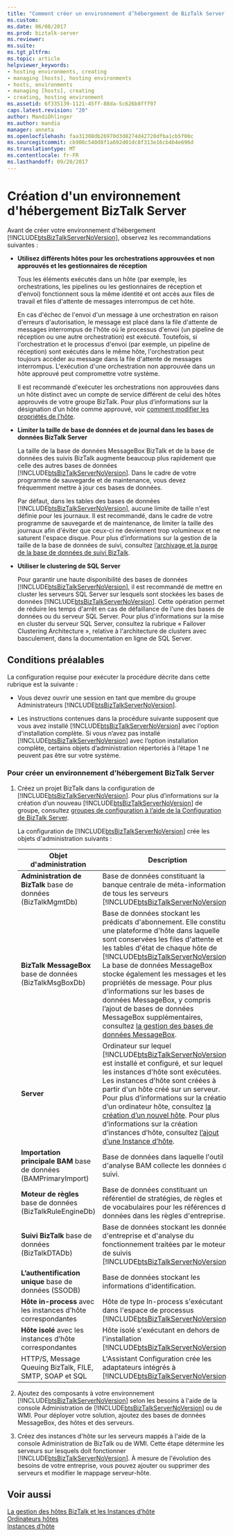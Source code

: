 ```yaml
---
title: "Comment créer un environnement d’hébergement de BizTalk Server | Documents Microsoft"
ms.custom: 
ms.date: 06/08/2017
ms.prod: biztalk-server
ms.reviewer: 
ms.suite: 
ms.tgt_pltfrm: 
ms.topic: article
helpviewer_keywords:
- hosting environments, creating
- managing [hosts], hosting environments
- hosts, environments
- managing [hosts], creating
- creating, hosting environment
ms.assetid: 6f335139-1121-45ff-88da-5c626b8fff97
caps.latest.revision: "20"
author: MandiOhlinger
ms.author: mandia
manager: anneta
ms.openlocfilehash: faa31308db26970d3d8274d42720dfba1cb5f00c
ms.sourcegitcommit: cb908c540d8f1a692d01dc8f313e16cb4b4e696d
ms.translationtype: MT
ms.contentlocale: fr-FR
ms.lasthandoff: 09/20/2017
---
```

# <a name="how-to-create-a-biztalk-server-hosting-environment"></a>Création d'un environnement d'hébergement BizTalk Server
Avant de créer votre environnement d'hébergement [!INCLUDE[btsBizTalkServerNoVersion](../includes/btsbiztalkservernoversion-md.md)], observez les recommandations suivantes :  
  
-   **Utilisez différents hôtes pour les orchestrations approuvées et non approuvés et les gestionnaires de réception**  
  
     Tous les éléments exécutés dans un hôte (par exemple, les orchestrations, les pipelines ou les gestionnaires de réception et d'envoi) fonctionnent sous la même identité et ont accès aux files de travail et files d'attente de messages interrompus de cet hôte.  
  
     En cas d'échec de l'envoi d'un message à une orchestration en raison d'erreurs d'autorisation, le message est placé dans la file d'attente de messages interrompus de l'hôte où le processus d'envoi (un pipeline de réception ou une autre orchestration) est exécuté. Toutefois, si l'orchestration et le processus d'envoi (par exemple, un pipeline de réception) sont exécutés dans le même hôte, l'orchestration peut toujours accéder au message dans la file d'attente de messages interrompus. L'exécution d'une orchestration non approuvée dans un hôte approuvé peut compromettre votre système.  
  
     Il est recommandé d'exécuter les orchestrations non approuvées dans un hôte distinct avec un compte de service différent de celui des hôtes approuvés de votre groupe BizTalk. Pour plus d’informations sur la désignation d’un hôte comme approuvé, voir [comment modifier les propriétés de l’hôte](../core/how-to-modify-host-properties.md).  
  
-   **Limiter la taille de base de données et de journal dans les bases de données BizTalk Server**  
  
     La taille de la base de données MessageBox BizTalk et de la base de données des suivis BizTalk augmente beaucoup plus rapidement que celle des autres bases de données [!INCLUDE[btsBizTalkServerNoVersion](../includes/btsbiztalkservernoversion-md.md)]. Dans le cadre de votre programme de sauvegarde et de maintenance, vous devez fréquemment mettre à jour ces bases de données.  
  
     Par défaut, dans les tables des bases de données [!INCLUDE[btsBizTalkServerNoVersion](../includes/btsbiztalkservernoversion-md.md)], aucune limite de taille n'est définie pour les journaux. Il est recommandé, dans le cadre de votre programme de sauvegarde et de maintenance, de limiter la taille des journaux afin d'éviter que ceux-ci ne deviennent trop volumineux et ne saturent l'espace disque. Pour plus d’informations sur la gestion de la taille de la base de données de suivi, consultez [l’archivage et la purge de la base de données de suivi BizTalk](../core/archiving-and-purging-the-biztalk-tracking-database.md).  
  
-   **Utiliser le clustering de SQL Server**  
  
     Pour garantir une haute disponibilité des bases de données [!INCLUDE[btsBizTalkServerNoVersion](../includes/btsbiztalkservernoversion-md.md)], il est recommandé de mettre en cluster les serveurs SQL Server sur lesquels sont stockées les bases de données [!INCLUDE[btsBizTalkServerNoVersion](../includes/btsbiztalkservernoversion-md.md)]. Cette opération permet de réduire les temps d'arrêt en cas de défaillance de l'une des bases de données ou du serveur SQL Server. Pour plus d'informations sur la mise en cluster du serveur SQL Server, consultez la rubrique « Failover Clustering Architecture », relative à l'architecture de clusters avec basculement, dans la documentation en ligne de SQL Server.  
  
## <a name="prerequisites"></a>Conditions préalables  
 La configuration requise pour exécuter la procédure décrite dans cette rubrique est la suivante :  
  
-   Vous devez ouvrir une session en tant que membre du groupe Administrateurs [!INCLUDE[btsBizTalkServerNoVersion](../includes/btsbiztalkservernoversion-md.md)].  
  
-   Les instructions contenues dans la procédure suivante supposent que vous avez installé [!INCLUDE[btsBizTalkServerNoVersion](../includes/btsbiztalkservernoversion-md.md)] avec l'option d'installation complète. Si vous n’avez pas installé [!INCLUDE[btsBizTalkServerNoVersion](../includes/btsbiztalkservernoversion-md.md)] avec l’option installation complète, certains objets d’administration répertoriés à l’étape 1 ne peuvent pas être sur votre système.  
  
### <a name="to-create-a-biztalk-server-hosting-environment"></a>Pour créer un environnement d'hébergement BizTalk Server  
  
1.  Créez un projet BizTalk dans la configuration de [!INCLUDE[btsBizTalkServerNoVersion](../includes/btsbiztalkservernoversion-md.md)]. Pour plus d’informations sur la création d’un nouveau [!INCLUDE[btsBizTalkServerNoVersion](../includes/btsbiztalkservernoversion-md.md)] de groupe, consultez [groupes de configuration à l’aide de la Configuration de BizTalk Server](http://msdn.microsoft.com/library/16beb7bb-091c-4056-8622-cc79c95186e9).  
  
     La configuration de [!INCLUDE[btsBizTalkServerNoVersion](../includes/btsbiztalkservernoversion-md.md)] crée les objets d'administration suivants :  
  
    |Objet d'administration| Description|  
    |---------------------------|-----------------|  
    |**Administration de BizTalk** base de données (BizTalkMgmtDb)|Base de données constituant la banque centrale de méta-informations de tous les serveurs [!INCLUDE[btsBizTalkServerNoVersion](../includes/btsbiztalkservernoversion-md.md)].|  
    |**BizTalk MessageBox** base de données (BizTalkMsgBoxDb)|Base de données stockant les prédicats d'abonnement. Elle constitue une plateforme d'hôte dans laquelle sont conservées les files d'attente et les tables d'état de chaque hôte de [!INCLUDE[btsBizTalkServerNoVersion](../includes/btsbiztalkservernoversion-md.md)]. La base de données MessageBox stocke également les messages et les propriétés de message. Pour plus d’informations sur les bases de données MessageBox, y compris l’ajout de bases de données MessageBox supplémentaires, consultez [la gestion des bases de données MessageBox](../core/managing-messagebox-databases.md).|  
    |**Server**|Ordinateur sur lequel [!INCLUDE[btsBizTalkServerNoVersion](../includes/btsbiztalkservernoversion-md.md)] est installé et configuré, et sur lequel les instances d'hôte sont exécutées. Les instances d'hôte sont créées à partir d'un hôte créé sur un serveur. Pour plus d’informations sur la création d’un ordinateur hôte, consultez [la création d’un nouvel hôte](../core/how-to-create-a-new-host.md). Pour plus d’informations sur la création d’instances d’hôte, consultez [l’ajout d’une Instance d’hôte](../core/how-to-add-a-host-instance.md).|  
    |**Importation principale BAM** base de données (BAMPrimaryImport)|Base de données dans laquelle l'outil d'analyse BAM collecte les données de suivi.|  
    |**Moteur de règles** base de données (BizTalkRuleEngineDb)|Base de données constituant un référentiel de stratégies, de règles et de vocabulaires pour les références de données dans les règles d'entreprise.|  
    |**Suivi BizTalk** base de données (BizTalkDTADb)|Base de données stockant les données d'entreprise et d'analyse du fonctionnement traitées par le moteur de suivis [!INCLUDE[btsBizTalkServerNoVersion](../includes/btsbiztalkservernoversion-md.md)].|  
    |**L’authentification unique** base de données (SSODB)|Base de données stockant les informations d'identification.|  
    |**Hôte in-process** avec les instances d’hôte correspondantes|Hôte de type In-process s'exécutant dans l'espace de processus [!INCLUDE[btsBizTalkServerNoVersion](../includes/btsbiztalkservernoversion-md.md)].|  
    |**Hôte isolé** avec les instances d’hôte correspondantes|Hôte isolé s'exécutant en dehors de l'installation [!INCLUDE[btsBizTalkServerNoVersion](../includes/btsbiztalkservernoversion-md.md)].|  
    |HTTP/S, Message Queuing BizTalk, FILE, SMTP, SOAP et SQL|L'Assistant Configuration crée les adaptateurs intégrés à [!INCLUDE[btsBizTalkServerNoVersion](../includes/btsbiztalkservernoversion-md.md)].|  
  
2.  Ajoutez des composants à votre environnement [!INCLUDE[btsBizTalkServerNoVersion](../includes/btsbiztalkservernoversion-md.md)] selon les besoins à l'aide de la console Administration de [!INCLUDE[btsBizTalkServerNoVersion](../includes/btsbiztalkservernoversion-md.md)] ou de WMI. Pour déployer votre solution, ajoutez des bases de données MessageBox, des hôtes et des serveurs.  
  
3.  Créez des instances d'hôte sur les serveurs mappés à l'aide de la console Administration de BizTalk ou de WMI. Cette étape détermine les serveurs sur lesquels doit fonctionner [!INCLUDE[btsBizTalkServerNoVersion](../includes/btsbiztalkservernoversion-md.md)]. À mesure de l'évolution des besoins de votre entreprise, vous pouvez ajouter ou supprimer des serveurs et modifier le mappage serveur-hôte.  
  
## <a name="see-also"></a>Voir aussi  
 [La gestion des hôtes BizTalk et les Instances d’hôte](../core/managing-biztalk-hosts-and-host-instances.md)   
 [Ordinateurs hôtes](../core/hosts.md)   
 [Instances d’hôte](../core/host-instances.md)